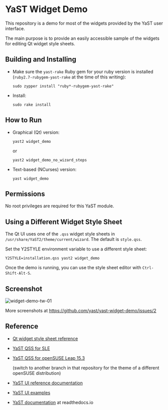 # YaST Widget Demo

This repository is a demo for most of the widgets provided by the YaST user
interface.

The main purpose is to provide an easily accessible sample of the widgets for
editing Qt widget style sheets.



## Building and Installing

- Make sure the `yast-rake` Ruby gem for your ruby version is installed
  (`ruby2.7-rubygem-yast-rake` at the time of this writing):

      sudo zypper install "ruby*-rubygem-yast-rake"

- Install:

      sudo rake install



## How to Run

- Graphical (Qt) version:

      yast2 widget_demo
      
  or
  
      yast2 widget_demo_no_wizard_steps

- Text-based (NCurses) version:

      yast widget_demo


## Permissions

No root privileges are required for this YaST module.


## Using a Different Widget Style Sheet

The Qt UI uses one of the `.qss` widget style sheets in
`/usr/share/YaST2/theme/current/wizard`. The default is `style.qss`.

Set the Y2STYLE environment variable to use a different style sheet:

    Y2STYLE=installation.qss yast2 widget_demo

Once the demo is running, you can use the style sheet editor with
`Ctrl-Shift-Alt-S`.


## Screenshot

![widget-demo-tw-01](https://user-images.githubusercontent.com/11538225/119511524-cbea8d80-bd72-11eb-9c92-81d63eff0085.png)


More screenshots at
https://github.com/yast/yast-widget-demo/issues/2


## Reference

- [Qt widget style sheet reference](https://doc.qt.io/qt-5/stylesheet-reference.html)

- [YaST QSS for SLE](https://github.com/yast/yast-theme/blob/master/theme/SLE/wizard/installation.qss)

- [YaST QSS for openSUSE Leap 15.3](https://github.com/openSUSE/branding/blob/leap-15.3/yast/installation.qss)

  (switch to another branch in that repository for the theme of a different
  openSUSE distribution)

- [YaST UI reference documentation](https://doc.opensuse.org/projects/YaST/openSUSE11.3/tdg/Book-UIReference.html)

- [YaST UI examples](https://github.com/yast/yast-ycp-ui-bindings/tree/master/examples)

- [YaST documentation](https://yastgithubio.readthedocs.io/en/latest/) at readthedocs.io
